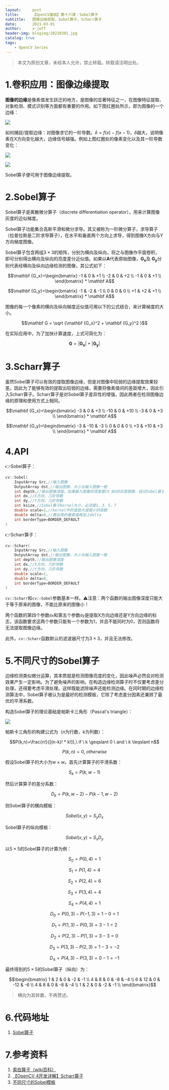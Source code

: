 ```yaml
---
layout:     post
title:      【OpenCV基础】第十六课：Sobel算子
subtitle:   图像边缘提取，Sobel算子，Scharr算子
date:       2021-03-01
author:     x-jeff
header-img: blogimg/20210301.jpg
catalog: true
tags:
    - OpenCV Series
---
```

>本文为原创文章，未经本人允许，禁止转载。转载请注明出处。

# 1.卷积应用：图像边缘提取

**图像的边缘**是像素值发生跃迁的地方，是图像的显著特征之一，在图像特征提取、对象检测、模式识别等方面都有重要的作用。如下图红圈处所示，即为图像的一个边缘：

![](https://xjeffblogimg.oss-cn-beijing.aliyuncs.com/BLOGIMG/BlogImage/OpenCVSeries/Lesson16/16x1.png)

如何捕捉/提取边缘：对图像求它的一阶导数。$\delta=f(x)-f(x-1)$，$\delta$越大，说明像素在X方向变化越大，边缘信号越强。例如上图红圈处的像素变化以及其一阶导数变化：

![](https://xjeffblogimg.oss-cn-beijing.aliyuncs.com/BLOGIMG/BlogImage/OpenCVSeries/Lesson16/16x2.png)

![](https://xjeffblogimg.oss-cn-beijing.aliyuncs.com/BLOGIMG/BlogImage/OpenCVSeries/Lesson16/16x3.png)

Sobel算子便可用于图像边缘提取。

# 2.Sobel算子

Sobel算子是离散微分算子（discrete differentiation operator），用来计算图像灰度的近似梯度。

Sobel算子功能集合高斯平滑和微分求导。其又被称为一阶微分算子，求导算子（拉普拉斯是二阶求导算子），在水平和垂直两个方向上求导，得到图像X方向与Y方向梯度图像。

Sobel算子包含两组$3\times 3$的矩阵，分别为横向及纵向，将之与图像作平面卷积，即可分别得出横向及纵向的亮度差分近似值。如果以$\mathbf {A}$代表原始图像，$\mathbf  {G_x}$及
$\mathbf  {G_y}$分别代表经横向及纵向边缘检测的图像，其公式如下：

$$\mathbf  {G_x}=\begin{bmatrix} -1 & 0 & +1 \\ -2 & 0 & +2 \\ -1 & 0 & +1 \\ \end{bmatrix} * \mathbf A$$

$$\mathbf  {G_y}=\begin{bmatrix} -1 & -2 & -1 \\ 0 & 0 & 0 \\ +1 & +2 & +1 \\ \end{bmatrix} * \mathbf A$$

图像的每一个像素的横向及纵向梯度近似值可用以下的公式结合，来计算梯度的大小。

$$\mathbf G = \sqrt {\mathbf {G_x}^2 + \mathbf {G_y}^2 }$$

在实际应用中，为了加快计算速度，上式可简化为：

$$\mathbf G =\lvert \mathbf {G_x} \rvert + \lvert \mathbf {G_y} \rvert$$

# 3.Scharr算子

虽然Sobel算子可以有效的提取图像边缘，但是对图像中较弱的边缘提取效果较差。因此为了能够有效的提取出较弱的边缘，需要将像素值间的差距增大，因此引入Scharr算子。Scharr算子是对Sobel算子差异性的增强，因此两者在检测图像边缘的原理和使用方式上相同。

$$\mathbf  {G_x}=\begin{bmatrix} -3 & 0 & +3 \\ -10 & 0 & +10 \\ -3 & 0 & +3 \\ \end{bmatrix} * \mathbf A$$

$$\mathbf  {G_y}=\begin{bmatrix} -3 & -10 & -3 \\ 0 & 0 & 0 \\ +3 & +10 & +3 \\ \end{bmatrix} * \mathbf A$$

# 4.API

👉Sobel算子：

```cpp
cv::Sobel(
	InputArray Src,//输入图像
	OutputArray dst,//输出图像，大小与输入图像一致
	int depth,//输出图像深度。如果输入图像的深度是CV_8U的灰度图像，经过Sobel算子计算之后，输出的值可能在0-255的范围之外，所以，输出图像的深度可能要比输入图像的深度更大。
	int dx,//X方向，几阶导数
	int dy,//Y方向，几阶导数
	int ksize,//Sobel算子kernel大小，必须是1，3，5，7
	double scale=1,//kernel中的值放大或缩小的倍数
	double delta=0,//算出来的像素值再加上delta
	int borderType=BORDER_DEFAULT
)
```

👉Scharr算子：

```cpp
cv::Scharr(
	InputArray Src,//输入图像
	OutputArray dst,//输出图像，大小与输入图像一致
	int depth,//输出图像深度
	int dx,//X方向，几阶导数
	int dy,//Y方向，几阶导数
	double scale=1,
	double delta=0,
	int borderType=BORDER_DEFAULT
)
```

`cv::Scharr`和`cv::Sobel`参数基本一样。⚠️注意：两个函数的输出图像深度只能大于等于原来的图像，不能比原来的图像小！

两个函数的第四个参数`dx`和第五个参数`dy`是提取X方向边缘还是Y方向边缘的标志，该函数要求这两个参数只能有一个参数为1，并且不能同时为0，否则函数将无法提取图像边缘。

此外，`cv::Scharr`函数默认的滤波器尺寸为$3\times 3$，并且无法修改。

# 5.不同尺寸的Sobel算子

边缘检测类似微分运算，其本质就是检测图像亮度的变化，因此噪声必然会对检测效果产生一定影响。为了避免噪声的影响，在构造边缘检测算子时不仅要考虑差分处理，还得要考虑平滑处理。这样既能滤除噪声还能检测边缘。在同时期的边缘检测算法中，Sobel算子被认为是最好的检测模板，它除了考虑差分因素还兼顾了最优的平滑系数。

构造Sobel算子的理论基础是帕斯卡三角形（Pascal's triangle）：

![](https://xjeffblogimg.oss-cn-beijing.aliyuncs.com/BLOGIMG/BlogImage/OpenCVSeries/Lesson16/16x4.jpg)

帕斯卡三角形的构建公式为（$n$为行数，$k$为列数）：

$$P(k,n)=\frac{n!}{[(n-k)! * k!]},\ if \ k \geqslant 0 \ and \ k \leqslant n$$

$$P(k,n)=0,\ otherwise$$

假设Sobel算子的大小为$w\times w$。首先计算算子的平滑系数：

$$S_k=P(k,w-1)$$

然后计算算子的差分系数：

$$D_k=P(k,w-2)-P(k-1,w-2)$$

则Sobel算子的横向模板：

$$Sobel(x,y)=S_y D_x$$

Sobel算子的纵向模板：

$$Sobel(x,y)=S_x D_y$$

以$5\times 5$的Sobel算子的计算为例：

$$S_0=P(0,4)=1$$

$$S_1=P(1,4)=4$$

$$S_2=P(2,4)=6$$

$$S_3=P(3,4)=4$$

$$S_4=P(4,4)=1$$

$$D_0=P(0,3)-P(-1,3)=1-0=1$$

$$D_1=P(1,3)-P(0,3)=3-1=2$$

$$D_2=P(2,3)-P(1,3)=3-3=0$$

$$D_3=P(3,3)-P(2,3)=1-3=-2$$

$$D_4=P(4,3)-P(3,3)=0-1=-1$$

最终得到的$5\times 5$的Sobel算子（纵向）为：

$$\begin{bmatrix} 1 & 2 & 0 & -2 & -1 \\ 4 & 8 & 0 & -8 & -4 \\ 6 & 12 & 0 & -12 & -6 \\ 4 & 8 & 0 & -8 & -4 \\ 1 & 2 & 0 & -2 & -1 \\ \end{bmatrix}$$

>横向为其转置，不再赘述。

# 6.代码地址

1. [Sobel算子](https://github.com/x-jeff/OpenCV_Code_Demo/tree/master/Demo16)

# 7.参考资料

1. [索伯算子（wiki百科）](https://zh.wikipedia.org/wiki/索貝爾算子)
2. [【OpenCV 4开发详解】Scharr算子](https://zhuanlan.zhihu.com/p/101260400)
3. [不同尺寸的Sobel模板](https://blog.csdn.net/qingzhuyuxian/article/details/84024667)
